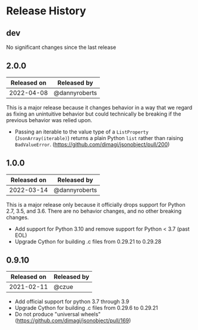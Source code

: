 # Release History

## dev

No significant changes since the last release

## 2.0.0

| Released on | Released by   |
|-------------|---------------|
| 2022-04-08  | @dannyroberts |

This is a major release because it changes behavior in a way that we regard as fixing an unintuitive behavior
but could technically be breaking if the previous behavior was relied upon.

- Passing an iterable to the value type of a ``ListProperty``
  (``JsonArray(iterable)``) returns a plain Python ``list`` rather than raising
  ``BadValueError``. (https://github.com/dimagi/jsonobject/pull/200)


## 1.0.0

| Released on | Released by   |
|-------------|---------------|
| 2022-03-14  | @dannyroberts |

This is a major release only because it officially drops support for Python 2.7, 3.5, and 3.6.
There are no behavior changes, and no other breaking changes.

- Add support for Python 3.10 and remove support for Python < 3.7 (past EOL)
- Upgrade Cython for building .c files from 0.29.21 to 0.29.28

## 0.9.10

| Released on  | Released by |
|--------------|-------------|
| 2021-02-11   | @czue       |

- Add official support for python 3.7 through 3.9
- Upgrade Cython for building .c files from 0.29.6 to 0.29.21
- Do not produce "universal wheels" (https://github.com/dimagi/jsonobject/pull/169)
